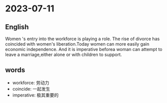 # 2023-07-11

## English
Women 's entry into the workforce is
playing a role. The rise of divorce has coincided with women's liberation.Today women can more easily gain economic
independence. And it is imperative beforea woman can attempt to leave a marriage,either alone or with children to support.


## words
* workforce: 劳动力
* coincide: 一起发生
* imperative: 极其重要的
